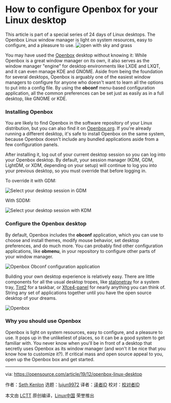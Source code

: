[#]: collector: (lujun9972)
[#]: translator: (geekpi)
[#]: reviewer: ( )
[#]: publisher: ( )
[#]: url: ( )
[#]: subject: (How to configure Openbox for your Linux desktop)
[#]: via: (https://opensource.com/article/19/12/openbox-linux-desktop)
[#]: author: (Seth Kenlon https://opensource.com/users/seth)

How to configure Openbox for your Linux desktop
======
This article is part of a special series of 24 days of Linux desktops.
The Openbox Linux window manager is light on system resources, easy to
configure, and a pleasure to use.
![open with sky and grass][1]

You may have used the [Openbox][2] desktop without knowing it: While Openbox is a great window manager on its own, it also serves as the window manager "engine" for desktop environments like LXDE and LXQT, and it can even manage KDE and GNOME. Aside from being the foundation for several desktops, Openbox is arguably one of the easiest window managers to configure for anyone who doesn't want to learn all the options to put into a config file. By using the **obconf** menu-based configuration application, all the common preferences can be set just as easily as in a full desktop, like GNOME or KDE.

### Installing Openbox

You are likely to find Openbox in the software repository of your Linux distribution, but you can also find it on [Openbox.org][3]. If you're already running a different desktop, it's safe to install Openbox on the same system, because Openbox doesn't include any bundled applications aside from a few configuration panels.

After installing it, log out of your current desktop session so you can log into your Openbox desktop. By default, your session manager (KDM, GDM, LightDM, or XDM, depending on your setup) will continue to log you into your previous desktop, so you must override that before logging in.

To override it with GDM:

![Select your desktop session in GDM][4]

With SDDM:

![Select your desktop session with KDM][5]

### Configure the Openbox desktop

By default, Openbox includes the **obconf** application, which you can use to choose and install themes, modify mouse behavior, set desktop preferences, and do much more. You can probably find other configuration applications, like **obmenu**, in your repository to configure other parts of your window manager.

![Openbox Obconf configuration application][6]

Building your own desktop experience is relatively easy. There are little components for all the usual desktop tropes, like [stalonetray][7] for a system tray, [Tint2][8] for a taskbar, or [Xfce4-panel][9] for nearly anything you can think of. String any set of applications together until you have the open source desktop of your dreams.

![Openbox][10]

### Why you should use Openbox

Openbox is light on system resources, easy to configure, and a pleasure to use. It pops up in the unlikeliest of places, so it can be a good system to get familiar with. You never know when you'll be in front of a desktop that secretly uses Openbox as its window manager (and won't it be nice that you know how to customize it?). If critical mass and open source appeal to you, open up the Openbox box and get started.

--------------------------------------------------------------------------------

via: https://opensource.com/article/19/12/openbox-linux-desktop

作者：[Seth Kenlon][a]
选题：[lujun9972][b]
译者：[译者ID](https://github.com/译者ID)
校对：[校对者ID](https://github.com/校对者ID)

本文由 [LCTT](https://github.com/LCTT/TranslateProject) 原创编译，[Linux中国](https://linux.cn/) 荣誉推出

[a]: https://opensource.com/users/seth
[b]: https://github.com/lujun9972
[1]: https://opensource.com/sites/default/files/styles/image-full-size/public/lead-images/osdc_general_openfield.png?itok=MeVN97oy (open with sky and grass)
[2]: http://openbox.org
[3]: http://openbox.org/wiki/Openbox:Download
[4]: https://opensource.com/sites/default/files/advent-gdm_0.jpg (Select your desktop session in GDM)
[5]: https://opensource.com/sites/default/files/advent-kdm.jpg (Select your desktop session with KDM)
[6]: https://opensource.com/sites/default/files/uploads/advent-openbox-obconf_675px.jpg (Openbox Obconf configuration application)
[7]: https://sourceforge.net/projects/stalonetray/
[8]: https://opensource.com/article/19/1/productivity-tool-tint2
[9]: http://xfce.org
[10]: https://opensource.com/sites/default/files/uploads/advent-openbox_675px.jpg (Openbox)
